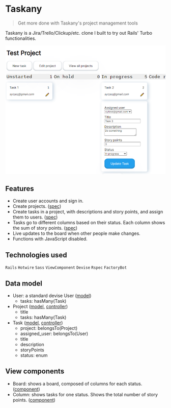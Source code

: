 # Taskany

> Get more done with Taskany's project management tools

Taskany is a Jira/Trello/Clickup/etc. clone I built to try out Rails' Turbo functionalities.

![A Taskany board showing a task being edited](/taskany.png)

## Features

- Create user accounts and sign in.
- Create projects.
  ([spec](/spec/features/projects_spec.rb))
- Create tasks in a project, with descriptions and story points, and assign them to users. 
  ([spec](/spec/features/tasks_spec.rb))
- Tasks go to different columns based on their status. Each column shows the sum of story points.
  ([spec](/spec/components/column_component_spec.rb))
- Live updates to the board when other people make changes.
- Functions with JavaScript disabled.

## Technologies used

`Rails` `Hotwire` `Sass` `ViewComponent` `Devise` `Rspec` `FactoryBot`

## Data model

- User: a standard devise User
  ([model](/app/models/user.rb))
  - tasks: hasMany(Task)
- Project
  ([model](/app/models/project.rb),
  [controller](/app/controllers/projects_controller.rb))
  - title
  - tasks: hasMany(Task)
- Task
  ([model](/app/models/task.rb),
  [controller](/app/controllers/tasks_controller.rb))
  - project: belongsTo(Project)
  - assigned_user: belongsTo(User)
  - title
  - description
  - storyPoints
  - status: enum

## View components

- Board: shows a board, composed of columns for each status.
  ([component](/app/components/board_component.rb))
- Column: shows tasks for one status. Shows the total number of story points.
  ([component](/app/components/column_component.rb))
